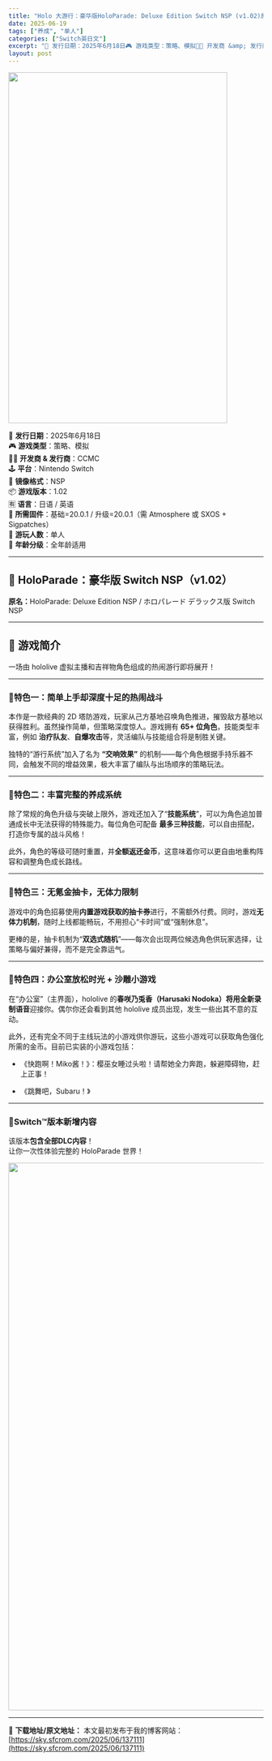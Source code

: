 ```yaml
---
title: "Holo 大游行：豪华版HoloParade: Deluxe Edition Switch NSP (v1.02)原版"
date: 2025-06-19
tags: ["养成", "单人"]
categories: ["Switch英日文"]
excerpt: "📅 发行日期：2025年6月18日🎮 游戏类型：策略、模拟👨‍💻 开发商 &amp; 发行商：CCMC🕹️ 平台：Nintendo Switch📁 镜像格式：NSP📦 游戏版本：1.02🈶 语言：日语 / 英语🔧 所需固件：基础=20.0.1 / 升级=20.0.1（需 Atmosphere 或 S&hellip;"
layout: post
---
```


<img class="aligncenter size-full wp-image-137113" src="https://sky.sfcrom.com/wp-content/uploads/2025/06/2025061909224132.webp" alt="" width="432" height="692" />
<p data-start="23" data-end="287">📅 <strong data-start="26" data-end="34">发行日期</strong>：2025年6月18日<br data-start="45" data-end="48" />🎮 <strong data-start="51" data-end="59">游戏类型</strong>：策略、模拟<br data-start="65" data-end="68" />👨‍💻 <strong data-start="74" data-end="87">开发商 &amp; 发行商</strong>：CCMC<br data-start="92" data-end="95" />🕹️ <strong data-start="99" data-end="105">平台</strong>：Nintendo Switch<br data-start="121" data-end="124" />📁 <strong data-start="127" data-end="135">镜像格式</strong>：NSP<br data-start="139" data-end="142" />📦 <strong data-start="145" data-end="153">游戏版本</strong>：1.02<br data-start="158" data-end="161" />🈶 <strong data-start="164" data-end="170">语言</strong>：日语 / 英语<br data-start="178" data-end="181" />🔧 <strong data-start="184" data-end="192">所需固件</strong>：基础=20.0.1 / 升级=20.0.1（需 Atmosphere 或 SXOS + Sigpatches）<br data-start="248" data-end="251" />👥 <strong data-start="254" data-end="262">游玩人数</strong>：单人<br data-start="265" data-end="268" />🔞 <strong data-start="271" data-end="279">年龄分级</strong>：全年龄适用</p>


<hr data-start="289" data-end="292" />

<h2 data-start="294" data-end="334">🎉 HoloParade：豪华版 Switch NSP（v1.02）</h2>
<p data-start="335" data-end="399"><strong>原名：</strong>HoloParade: Deluxe Edition NSP / ホロパレード デラックス版 Switch NSP</p>


<hr data-start="401" data-end="404" />

<h2 data-start="406" data-end="418">🌟 游戏简介</h2>
<p data-start="419" data-end="454">一场由 hololive 虚拟主播和吉祥物角色组成的热闹游行即将展开！</p>


<hr data-start="456" data-end="459" />

<h3 data-start="461" data-end="487">🔸特色一：简单上手却深度十足的热闹战斗</h3>
<p data-start="489" data-end="609">本作是一款经典的 2D 塔防游戏，玩家从己方基地召唤角色推进，摧毁敌方基地以获得胜利。虽然操作简单，但策略深度惊人。游戏拥有 <strong data-start="552" data-end="563">65+ 位角色</strong>，技能类型丰富，例如 <strong data-start="574" data-end="582">治疗队友</strong>、<strong data-start="583" data-end="591">自爆攻击</strong>等，灵活编队与技能组合将是制胜关键。</p>
<p data-start="611" data-end="684">独特的“游行系统”加入了名为 <strong data-start="626" data-end="636">“交响效果”</strong> 的机制——每个角色根据手持乐器不同，会触发不同的增益效果，极大丰富了编队与出场顺序的策略玩法。</p>


<hr data-start="686" data-end="689" />

<h3 data-start="691" data-end="712">🔸特色二：丰富完整的养成系统</h3>
<p data-start="714" data-end="806">除了常规的角色升级与突破上限外，游戏还加入了“<strong data-start="737" data-end="745">技能系统</strong>”，可以为角色追加普通成长中无法获得的特殊能力。每位角色可配备 <strong data-start="777" data-end="787">最多三种技能</strong>，可以自由搭配，打造你专属的战斗风格！</p>
<p data-start="808" data-end="859">此外，角色的等级可随时重置，并<strong data-start="823" data-end="833">全额返还金币</strong>，这意味着你可以更自由地重构阵容和调整角色成长路线。</p>


<hr data-start="861" data-end="864" />

<h3 data-start="866" data-end="889">🔸特色三：无氪金抽卡，无体力限制</h3>
<p data-start="891" data-end="966">游戏中的角色招募使用<strong data-start="901" data-end="915">内置游戏获取的抽卡券</strong>进行，不需额外付费。同时，游戏<strong data-start="930" data-end="939">无体力机制</strong>，随时上线都能畅玩，不用担心“卡时间”或“强制休息”。</p>
<p data-start="968" data-end="1026">更棒的是，抽卡机制为“<strong data-start="979" data-end="988">双选式随机</strong>”——每次会出现两位候选角色供玩家选择，让策略与偏好兼得，而不是完全靠运气。</p>


<hr data-start="1028" data-end="1031" />

<h3 data-start="1033" data-end="1060">🔸特色四：办公室放松时光 + 沙雕小游戏</h3>
<p data-start="1062" data-end="1162">在“办公室”（主界面），hololive 的<strong data-start="1084" data-end="1122">春咲乃兎香（Harusaki Nodoka）将用全新录制语音</strong>迎接你。偶尔你还会看到其他 hololive 成员出现，发生一些出其不意的互动。</p>
<p data-start="1164" data-end="1218">此外，还有完全不同于主线玩法的小游戏供你游玩，这些小游戏可以获取角色强化所需的金币。目前已实装的小游戏包括：</p>

<ul data-start="1220" data-end="1278">
 	<li data-start="1220" data-end="1262">
<p data-start="1222" data-end="1262">《快跑啊！Miko酱！》：樱巫女睡过头啦！请帮她全力奔跑，躲避障碍物，赶上正事！</p>
</li>
 	<li data-start="1263" data-end="1278">
<p data-start="1265" data-end="1278">《跳舞吧，Subaru！》</p>
</li>
</ul>

<hr data-start="1280" data-end="1283" />

<h3 data-start="1285" data-end="1306">🔸Switch™版本新增内容</h3>
<p data-start="1307" data-end="1352">该版本<strong data-start="1310" data-end="1323">包含全部DLC内容</strong>！<br data-start="1324" data-end="1327" />让你一次性体验完整的 HoloParade 世界！</p>
<img class="aligncenter size-full wp-image-137112" src="https://sky.sfcrom.com/wp-content/uploads/2025/06/2025061909224188.webp" alt="" width="1920" height="1080" />

---
📖 **下载地址/原文地址：** 本文最初发布于我的博客网站：[https://sky.sfcrom.com/2025/06/137111](https://sky.sfcrom.com/2025/06/137111)
